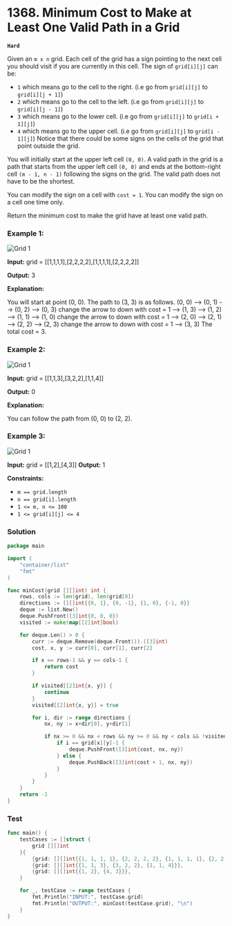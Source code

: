 # 1368. Minimum Cost to Make at Least One Valid Path in a Grid

**`Hard`**

Given an `m x n` grid. Each cell of the grid has a sign pointing to the next cell you should visit if you are currently in this cell. The sign of `grid[i][j]` can be:

- `1` which means go to the cell to the right. (i.e go from `grid[i][j]` to `grid[i][j + 1]`)
- `2` which means go to the cell to the left. (i.e go from `grid[i][j]` to `grid[i][j - 1]`)
- `3` which means go to the lower cell. (i.e go from `grid[i][j]` to `grid[i + 1][j]`)
- `4` which means go to the upper cell. (i.e go from `grid[i][j]` to `grid[i - 1][j]`)
Notice that there could be some signs on the cells of the grid that point outside the grid.

You will initially start at the upper left cell `(0, 0)`. A valid path in the grid is a path that starts from the upper left cell `(0, 0)` and ends at the bottom-right cell `(m - 1, n - 1)` following the signs on the grid. The valid path does not have to be the shortest.

You can modify the sign on a cell with `cost = 1`. You can modify the sign on a cell one time only.

Return the minimum cost to make the grid have at least one valid path.

 

### Example 1:
![Grid 1](/assets/grid1.png)

**Input:** grid = [[1,1,1,1],[2,2,2,2],[1,1,1,1],[2,2,2,2]]

**Output:** 3

**Explanation:** 

You will start at point (0, 0).
The path to (3, 3) is as follows. (0, 0) --> (0, 1) --> (0, 2) --> (0, 3) change the arrow to down with cost = 1 --> (1, 3) --> (1, 2) --> (1, 1) --> (1, 0) change the arrow to down with cost = 1 --> (2, 0) --> (2, 1) --> (2, 2) --> (2, 3) change the arrow to down with cost = 1 --> (3, 3)
The total cost = 3.

### Example 2:
![Grid 1](/assets/grid2.png)

**Input:** grid = [[1,1,3],[3,2,2],[1,1,4]]

**Output:** 0

**Explanation:** 

You can follow the path from (0, 0) to (2, 2).

### Example 3:
![Grid 1](/assets/grid3.png)

**Input:** grid = [[1,2],[4,3]]
**Output:** 1
 

**Constraints:**

- `m == grid.length`
- `n == grid[i].length`
- `1 <= m, n <= 100`
- `1 <= grid[i][j] <= 4`

### Solution

```go
package main

import (
	"container/list"
	"fmt"
)

func minCost(grid [][]int) int {
	rows, cols := len(grid), len(grid[0])
	directions := [][]int{{0, 1}, {0, -1}, {1, 0}, {-1, 0}}
	deque := list.New()
	deque.PushFront([3]int{0, 0, 0})
	visited := make(map[[2]int]bool)

	for deque.Len() > 0 {
		curr := deque.Remove(deque.Front()).([3]int)
		cost, x, y := curr[0], curr[1], curr[2]

		if x == rows-1 && y == cols-1 {
			return cost
		}

		if visited[[2]int{x, y}] {
			continue
		}
		visited[[2]int{x, y}] = true

		for i, dir := range directions {
			nx, ny := x+dir[0], y+dir[1]

			if nx >= 0 && nx < rows && ny >= 0 && ny < cols && !visited[[2]int{nx, ny}] {
				if i == grid[x][y]-1 {
					deque.PushFront([3]int{cost, nx, ny})
				} else {
					deque.PushBack([3]int{cost + 1, nx, ny})
				}
			}
		}
	}
	return -1
}
```

### Test

```go
func main() {
	testCases := []struct {
		grid [][]int
	}{
		{grid: [][]int{{1, 1, 1, 1}, {2, 2, 2, 2}, {1, 1, 1, 1}, {2, 2, 2, 2}}},
		{grid: [][]int{{1, 1, 3}, {3, 2, 2}, {1, 1, 4}}},
		{grid: [][]int{{1, 2}, {4, 3}}},
	}

	for _, testCase := range testCases {
		fmt.Println("INPUT:", testCase.grid)
		fmt.Println("OUTPUT:", minCost(testCase.grid), "\n")
	}
}

```